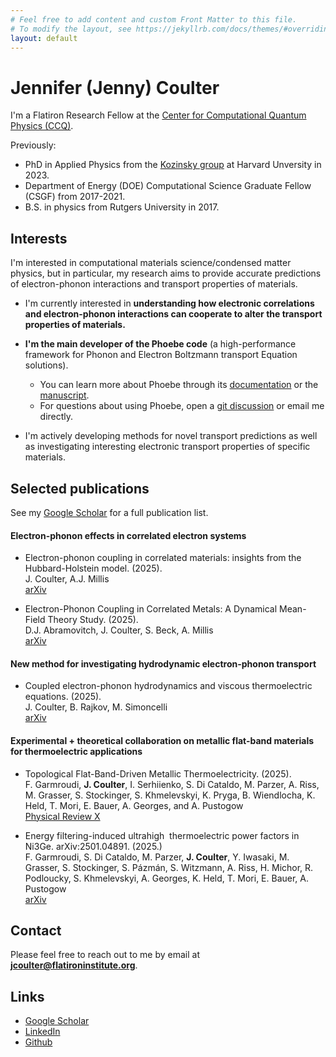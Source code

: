 ```yaml
---
# Feel free to add content and custom Front Matter to this file.
# To modify the layout, see https://jekyllrb.com/docs/themes/#overriding-theme-defaults
layout: default
---
```


# Jennifer (Jenny) Coulter

I'm a Flatiron Research Fellow at the [Center for Computational Quantum Physics (CCQ)](https://www.simonsfoundation.org/flatiron/center-for-computational-quantum-physics/).

Previously:
 * PhD in Applied Physics from the [Kozinsky group](https://mir.g.harvard.edu/) at Harvard Unversity in 2023.
 * Department of Energy (DOE) Computational Science Graduate Fellow (CSGF) from 2017-2021.
 * B.S. in physics from Rutgers University in 2017.

## Interests
I'm interested in computational materials science/condensed matter physics, but in particular, my research aims to provide accurate predictions of electron-phonon interactions and transport properties of materials. 

* I'm currently interested in **understanding how electronic correlations and electron-phonon interactions can cooperate to alter the transport properties of materials.**
  
* **I'm the main developer of the Phoebe code** (a high-performance framework for Phonon and Electron Boltzmann transport Equation solutions).
  * You can learn more about Phoebe through its [documentation](https://phoebe.readthedocs.io/en/develop/introduction.html) or the [manuscript](https://dx.doi.org/10.1088/2515-7639/ac86f6).
  * For questions about using Phoebe, open a [git discussion](https://github.com/mir-group/phoebe/discussions) or email me directly. 
* I'm actively developing methods for novel transport predictions as well as investigating interesting electronic transport properties of specific materials.

## Selected publications 

See my [Google Scholar](https://scholar.google.com/citations?view_op=list_works&hl=en&hl=en&user=4-QTKr4AAAAJ&sortby=pubdate) for a full publication list. 

#### Electron-phonon effects in correlated electron systems

  * Electron-phonon coupling in correlated materials: insights from the Hubbard-Holstein model. (2025).  <br/>
  J. Coulter, A.J. Millis <br/>
  [arXiv](https://arxiv.org/abs/2505.08081)

  * Electron-Phonon Coupling in Correlated Metals: A Dynamical Mean-Field Theory Study. (2025).  <br/>
  D.J. Abramovitch, J. Coulter, S. Beck, A. Millis <br/>
  [arXiv](https://arxiv.org/abs/2505.03958)

#### New method for investigating hydrodynamic electron-phonon transport 

  * Coupled electron-phonon hydrodynamics and viscous thermoelectric equations. (2025). <br/>
  J. Coulter, B. Rajkov, M. Simoncelli <br/>
  [arXiv](https://arxiv.org/abs/2503.07560)

#### Experimental + theoretical collaboration on metallic flat-band materials for thermoelectric applications

  * Topological Flat-Band-Driven Metallic Thermoelectricity. (2025). <br/>
  F. Garmroudi, **J. Coulter**, I. Serhiienko, S. Di Cataldo, M. Parzer, A. Riss, M. Grasser, S. Stockinger, S. Khmelevskyi, K. Pryga, B. Wiendlocha, K. Held, T. Mori, E. Bauer, A. Georges, and A. Pustogow <br/>
  [Physical Review X](https://doi.org/10.1103/PhysRevX.15.021054)  

  * Energy filtering-induced ultrahigh  thermoelectric power factors in Ni3Ge. arXiv:2501.04891. (2025.)  <br/>
  F. Garmroudi, S. Di Cataldo, M. Parzer, **J. Coulter**, Y. Iwasaki, M. Grasser, S. Stockinger, S. Pázmán, S. Witzmann, A. Riss, H. Michor, R. Podloucky, S. Khmelevskyi, A. Georges, K. Held, T. Mori, E. Bauer, A. Pustogow <br/>
  [arXiv](https://arxiv.org/abs/2501.04891)
  

## Contact
Please feel free to reach out to me by email at **jcoulter@flatironinstitute.org**.

## Links
* [Google Scholar](https://scholar.google.com/citations?hl=en&user=4-QTKr4AAAAJ)
* [LinkedIn](https://www.linkedin.com/in/jenny-coulter-0945b7105/)
* [Github](https://github.com/jcoulter12)

